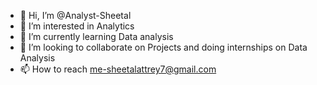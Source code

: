 - 👋 Hi, I’m @Analyst-Sheetal
- 👀 I’m interested in Analytics
- 🌱 I’m currently learning Data analysis
- 💞️ I’m looking to collaborate on Projects and doing internships on Data Analysis
- 📫 How to reach me-sheetalattrey7@gmail.com
  


<!---
Analyst-Sheetal/Analyst-Sheetal is a ✨ special ✨ repository because its `README.md` (this file) appears on your GitHub profile.
You can click the Preview link to take a look at your changes.
--->
